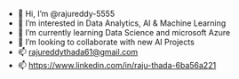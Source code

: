 - 👋 Hi, I’m @rajureddy-5555
- 👀 I’m interested in Data Analytics, AI & Machine Learning
- 🌱 I’m currently learning Data Science and microsoft Azure
- 💞️ I’m looking to collaborate with new AI Projects
- 📫 rajureddythada61@gmail.com 
- 📫 https://www.linkedin.com/in/raju-thada-6ba56a221

<!---
rajureddy-5555/rajureddy-5555 is a ✨ special ✨ repository because its `README.md` (this file) appears on your GitHub profile.
You can click the Preview link to take a look at your changes.
--->
